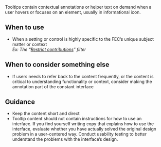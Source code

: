 Tooltips contain contextual annotations or helper text on demand when a user hovers or focuses on an element, usually in informational icon.

## When to use
- When a setting or control is highly specific to the FEC’s unique subject matter or context </br>
_Ex: The “[Restrict contributions](https://www.fec.gov/data/receipts/?data_type=processed&two_year_transaction_period=2018&min_date=01%2F01%2F2017&max_date=03%2F02%2F2018)” filter_

## When to consider something else
- If users needs to refer back to the content frequently, or the content is critical to understanding functionality or context, consider making the annotation part of the constant interface

## Guidance
- Keep the content short and direct
- Tooltip content should not contain instructions for how to use an interface. If you find yourself writing copy that explains how to use the interface, evaluate whether you have actually solved the original design problem in a user-centered way. Conduct usability testing to better understand the problems with the interface’s design.
